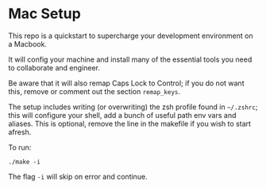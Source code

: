 # Mac Setup

This repo is a quickstart to supercharge your development environment on a Macbook.

It will config your machine and install many of the essential tools you need to collaborate and engineer.

Be aware that it will also remap Caps Lock to Control; if you do not want this, remove or comment out the section `remap_keys`.

The setup includes writing (or overwriting) the zsh profile found in `~/.zshrc`; this will configure your shell, add a bunch of useful path env vars and aliases. This is optional, remove the line in the makefile if you wish to start afresh.

To run:

```
./make -i
```

The flag `-i` will skip on error and continue.